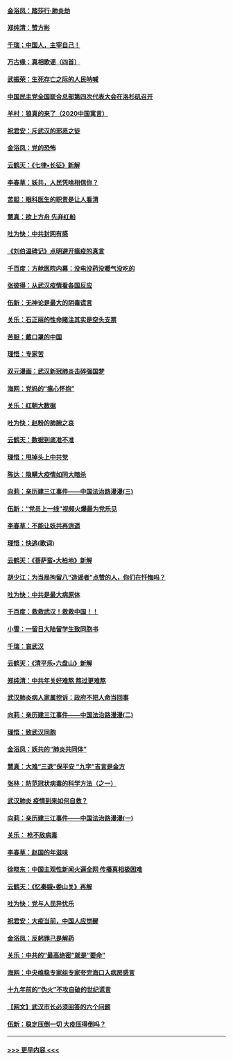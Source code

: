 #### [金浴凤：踏莎行‧肺炎劫](../pages/nsc993/n11858227.md?t=02110233) 
#### [郑纯清：赞方彬](../pages/nsc993/n11856803.md?t=02110233) 
#### [千瑞；中国人，主宰自己！](../pages/nsc993/n11856793.md?t=02110233) 
#### [万古缘：真相歌谣（四首）](../pages/nsc993/n11856263.md?t=02110233) 
#### [武振荣：生死存亡之际的人民呐喊](../pages/nsc993/n11856256.md?t=02110233) 
#### [中国民主党全国联合总部第四次代表大会在洛杉矶召开](../pages/nsc993/n11856344.md?t=02110233) 
#### [羊村：狼真的来了（2020中国寓言）](../pages/nsc993/n11856229.md?t=02110233) 
#### [祝君安：斥武汉的邪恶之徒](../pages/nsc993/n11855861.md?t=02110233) 
#### [金浴凤：党的恐怖](../pages/nsc993/n11855849.md?t=02110233) 
#### [云鹤天：《七律▪长征》新解](../pages/nsc993/n11855479.md?t=02110233) 
#### [李春草：妖共，人民凭啥相信你？](../pages/nsc993/n11855196.md?t=02110233) 
#### [苦胆：眼科医生的职责是让人看清](../pages/nsc993/n11853840.md?t=02110233) 
#### [慧真：欲上方舟 先弃红船](../pages/nsc993/n11853483.md?t=02110233) 
#### [吐为快：中共封网有感](../pages/nsc993/n11852575.md?t=02110233) 
#### [《刘伯温碑记》点明避开瘟疫的真言](../pages/nsc993/n11852128.md?t=02110233) 
#### [千百度：方舱医院内幕：没电没药没暖气没吃的](../pages/nsc993/n11850211.md?t=02110233) 
#### [张彼得：从武汉疫情看各国反应](../pages/nsc993/n11850102.md?t=02110233) 
#### [伍新：无神论是最大的阴毒谎言](../pages/nsc993/n11846129.md?t=02110233) 
#### [关乐：石正丽的性命赌注其实是空头支票](../pages/nsc993/n11846109.md?t=02110233) 
#### [苦胆：戴口罩的中国](../pages/nsc993/n11845576.md?t=02110233) 
#### [理悟：专家苦](../pages/nsc993/n11845564.md?t=02110233) 
#### [双元漫画：武汉新冠肺炎击碎强国梦](../pages/nsc993/n11843320.md?t=02110233) 
#### [海网：党妈的“瘟心怀抱”](../pages/nsc993/n11840740.md?t=02110233) 
#### [关乐：红朝大数据](../pages/nsc993/n11840675.md?t=02110233) 
#### [吐为快：赵粉的肺腑之哀](../pages/nsc993/n11840618.md?t=02110233) 
#### [云鹤天：数据到底准不准](../pages/nsc993/n11840325.md?t=02110233) 
#### [理悟：甩掉头上中共党](../pages/nsc993/n11838826.md?t=02110233) 
#### [陈达：隐瞒大疫情如同大暗杀](../pages/nsc993/n11838771.md?t=02110233) 
#### [向莉：亲历建三江事件——中国法治路漫漫(三)](../pages/nsc993/n11831825.md?t=02110233) 
#### [伍新：“党员上一线”视频火爆最为党乐见](../pages/nsc993/n11838200.md?t=02110233) 
#### [李春草：不能让妖共再逍遥](../pages/nsc993/n11838102.md?t=02110233) 
#### [理悟：快逃(歌词)](../pages/nsc993/n11838083.md?t=02110233) 
#### [云鹤天：《菩萨蛮▪大柏地》新解](../pages/nsc993/n11838059.md?t=02110233) 
#### [胡少江：为当局拘留八“造谣者”点赞的人，你们在忏悔吗？](../pages/nsc993/n11836801.md?t=02110233) 
#### [吐为快：中共是最大病原体](../pages/nsc993/n11836748.md?t=02110233) 
#### [千百度：救救武汉！救救中国！！](../pages/nsc993/n11836145.md?t=02110233) 
#### [小雪：一留日大陆留学生致同胞书](../pages/nsc993/n11834624.md?t=02110233) 
#### [千瑞：哀武汉](../pages/nsc993/n11833647.md?t=02110233) 
#### [云鹤天：《清平乐▪六盘山》新解](../pages/nsc993/n11833611.md?t=02110233) 
#### [郑纯清：中共年关好难熬 熬过更难熬](../pages/nsc993/n11833489.md?t=02110233) 
#### [武汉肺炎病人家属控诉：政府不把人命当回事](../pages/nsc993/n11833205.md?t=02110233) 
#### [向莉：亲历建三江事件——中国法治路漫漫(二)](../pages/nsc993/n11829102.md?t=02110233) 
#### [理悟：致武汉同胞](../pages/nsc993/n11831522.md?t=02110233) 
#### [金浴凤：妖共的“肺炎共同体”](../pages/nsc993/n11829448.md?t=02110233) 
#### [慧真：大难“三退”保平安 “九字”吉言是金方](../pages/nsc993/n11829501.md?t=02110233) 
#### [张林：防范冠状病毒的科学方法（之一）](../pages/nsc993/n11828618.md?t=02110233) 
#### [武汉肺炎 疫情到来如何自救？](../pages/nsc993/n11827632.md?t=02110233) 
#### [向莉：亲历建三江事件——中国法治路漫漫(一)](../pages/nsc993/n11827190.md?t=02110233) 
#### [关乐： 枪不敌病毒](../pages/nsc993/n11826746.md?t=02110233) 
#### [李春草：赵国的年滋味](../pages/nsc993/n11826321.md?t=02110233) 
#### [徐晓东：中国主观性新闻火遍全网 传播真相极困难](../pages/nsc993/n11826508.md?t=02110233) 
#### [云鹤天：《忆秦娥▪娄山关》再解](../pages/nsc993/n11824682.md?t=02110233) 
#### [吐为快：党与人民异忧乐](../pages/nsc993/n11824660.md?t=02110233) 
#### [祝君安：大疫当前，中国人应觉醒](../pages/nsc993/n11821946.md?t=02110233) 
#### [金浴凤：反躬罪己是解药](../pages/nsc993/n11820280.md?t=02110233) 
#### [关乐：中共的“最高绝密”就是“要命”](../pages/nsc993/n11816946.md?t=02110233) 
#### [海网：中央维稳专家组专家夸完海口入病房感言](../pages/nsc993/n11815138.md?t=02110233) 
#### [十九年前的“伪火”不攻自破的世纪谎言](../pages/nsc993/n11813238.md?t=02110233) 
#### [【网文】武汉市长必须回答的六个问题](../pages/nsc993/n11813848.md?t=02110233) 
#### [伍新：稳定压倒一切 大疫压得倒吗？](../pages/nsc993/n11812634.md?t=02110233) 

----
#### [ >>> 更早内容 <<< ](../indexes/nsc993-earlier.md)
